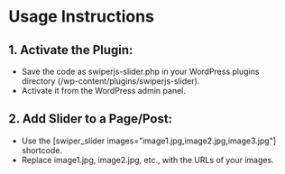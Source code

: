 # Usage Instructions

## 1. Activate the Plugin:

- Save the code as swiperjs-slider.php in your WordPress plugins directory (/wp-content/plugins/swiperjs-slider).
- Activate it from the WordPress admin panel.

## 2. Add Slider to a Page/Post:

- Use the [swiper_slider images="image1.jpg,image2.jpg,image3.jpg"] shortcode.
- Replace image1.jpg, image2.jpg, etc., with the URLs of your images.
